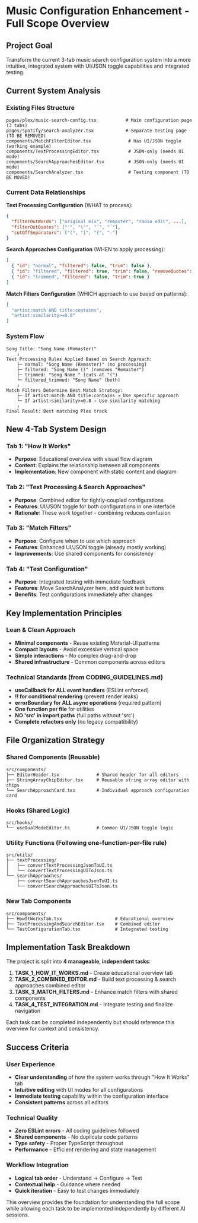 # Music Configuration Enhancement - Full Scope Overview

## Project Goal
Transform the current 3-tab music search configuration system into a more intuitive, integrated system with UI/JSON toggle capabilities and integrated testing.

## Current System Analysis

### Existing Files Structure
```
pages/plex/music-search-config.tsx           # Main configuration page (3 tabs)
pages/spotify/search-analyzer.tsx            # Separate testing page (TO BE REMOVED)
components/MatchFilterEditor.tsx              # Has UI/JSON toggle (working example)
components/TextProcessingEditor.tsx           # JSON-only (needs UI mode)
components/SearchApproachesEditor.tsx         # JSON-only (needs UI mode)
components/SearchAnalyzer.tsx                 # Testing component (TO BE MOVED)
```

### Current Data Relationships

**Text Processing Configuration** (WHAT to process):
```json
{
  "filterOutWords": ["original mix", "remaster", "radio edit", ...],
  "filterOutQuotes": ["'", "\"", "´", "`"],
  "cutOffSeparators": ["(", "[", "{", "-"]
}
```

**Search Approaches Configuration** (WHEN to apply processing):
```json
[
  { "id": "normal", "filtered": false, "trim": false },
  { "id": "filtered", "filtered": true, "trim": false, "removeQuotes": true },
  { "id": "trimmed", "filtered": false, "trim": true }
]
```

**Match Filters Configuration** (WHICH approach to use based on patterns):
```json
[
  "artist:match AND title:contains",
  "artist:similarity>=0.8"
]
```

### System Flow
```
Song Title: "Song Name (Remaster)"
    ↓
Text Processing Rules Applied Based on Search Approach:
    ├─ normal: "Song Name (Remaster)" (no processing)
    ├─ filtered: "Song Name ()" (removes "Remaster")
    ├─ trimmed: "Song Name " (cuts at "(")
    └─ filtered_trimmed: "Song Name" (both)
    ↓
Match Filters Determine Best Match Strategy:
    ├─ If artist:match AND title:contains → Use specific approach
    └─ If artist:similarity>=0.8 → Use similarity matching
    ↓
Final Result: Best matching Plex track
```

## New 4-Tab System Design

### Tab 1: "How It Works" 
- **Purpose**: Educational overview with visual flow diagram
- **Content**: Explains the relationship between all components
- **Implementation**: New component with static content and diagram

### Tab 2: "Text Processing & Search Approaches"
- **Purpose**: Combined editor for tightly-coupled configurations  
- **Features**: UI/JSON toggle for both configurations in one interface
- **Rationale**: These work together - combining reduces confusion

### Tab 3: "Match Filters" 
- **Purpose**: Configure when to use which approach
- **Features**: Enhanced UI/JSON toggle (already mostly working)
- **Improvements**: Use shared components for consistency

### Tab 4: "Test Configuration"
- **Purpose**: Integrated testing with immediate feedback
- **Features**: Move SearchAnalyzer here, add quick test buttons
- **Benefits**: Test configurations immediately after changes

## Key Implementation Principles

### Lean & Clean Approach
- **Minimal components** - Reuse existing Material-UI patterns
- **Compact layouts** - Avoid excessive vertical space  
- **Simple interactions** - No complex drag-and-drop
- **Shared infrastructure** - Common components across editors

### Technical Standards (from CODING_GUIDELINES.md)
- **useCallback for ALL event handlers** (ESLint enforced)
- **!! for conditional rendering** (prevent render leaks)
- **errorBoundary for ALL async operations** (required pattern)
- **One function per file** for utilities
- **NO 'src' in import paths** (full paths without 'src')
- **Complete refactors only** (no legacy compatibility)

## File Organization Strategy

### Shared Components (Reusable)
```
src/components/
├── EditorHeader.tsx              # Shared header for all editors
├── StringArrayChipEditor.tsx     # Reusable string array editor with chips
└── SearchApproachCard.tsx        # Individual approach configuration card
```

### Hooks (Shared Logic)
```
src/hooks/
└── useDualModeEditor.ts          # Common UI/JSON toggle logic
```

### Utility Functions (Following one-function-per-file rule)
```
src/utils/
├── textProcessing/
│   ├── convertTextProcessingJsonToUI.ts
│   └── convertTextProcessingUIToJson.ts
└── searchApproaches/
    ├── convertSearchApproachesJsonToUI.ts
    └── convertSearchApproachesUIToJson.ts
```

### New Tab Components
```
src/components/
├── HowItWorksTab.tsx                    # Educational overview
├── TextProcessingAndSearchEditor.tsx    # Combined editor
└── TestConfigurationTab.tsx             # Integrated testing
```

## Implementation Task Breakdown

The project is split into **4 manageable, independent tasks**:

1. **TASK_1_HOW_IT_WORKS.md** - Create educational overview tab
2. **TASK_2_COMBINED_EDITOR.md** - Build text processing & search approaches combined editor  
3. **TASK_3_MATCH_FILTERS.md** - Enhance match filters with shared components
4. **TASK_4_TEST_INTEGRATION.md** - Integrate testing and finalize navigation

Each task can be completed independently but should reference this overview for context and consistency.

## Success Criteria

### User Experience
- **Clear understanding** of how the system works through "How It Works" tab
- **Intuitive editing** with UI modes for all configurations
- **Immediate testing** capability within the configuration interface
- **Consistent patterns** across all editors

### Technical Quality  
- **Zero ESLint errors** - All coding guidelines followed
- **Shared components** - No duplicate code patterns
- **Type safety** - Proper TypeScript throughout
- **Performance** - Efficient rendering and state management

### Workflow Integration
- **Logical tab order** - Understand → Configure → Test
- **Contextual help** - Guidance where needed
- **Quick iteration** - Easy to test changes immediately

This overview provides the foundation for understanding the full scope while allowing each task to be implemented independently by different AI sessions.